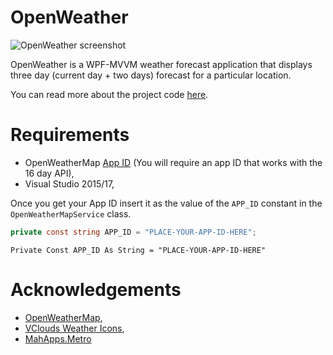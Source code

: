 # OpenWeather
![OpenWeather screenshot](https://www.codeproject.com/KB/WPF/630248/Screenshot_Budapest.png)

OpenWeather is a WPF-MVVM weather forecast application that displays three day (current day + two days) forecast for a particular location.

You can read more about the project code [here](https://www.codeproject.com/Articles/630248/WPF-OpenWeather).

# Requirements
- OpenWeatherMap [App ID](http://openweathermap.org/appid) (You will require an app ID that works with the 16 day API),
- Visual Studio 2015/17,

Once you get your App ID insert it as the value of the `APP_ID` constant in the `OpenWeatherMapService` class.
```csharp
private const string APP_ID = "PLACE-YOUR-APP-ID-HERE";
```

```vb.net
Private Const APP_ID As String = "PLACE-YOUR-APP-ID-HERE"
```

# Acknowledgements
- [OpenWeatherMap](http://openweathermap.org),
- [VClouds Weather Icons](https://vclouds.deviantart.com/art/VClouds-Weather-Icons-179152045),
- [MahApps.Metro](https://github.com/MahApps/MahApps.Metro)

